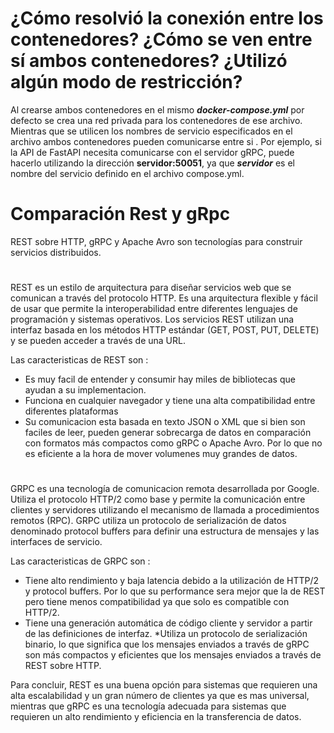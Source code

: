 # ¿Cómo resolvió la conexión entre los contenedores? ¿Cómo se ven entre sí ambos contenedores? ¿Utilizó algún modo de restricción?

Al crearse ambos contenedores en el mismo ***docker-compose.yml*** por defecto se crea una red privada para los contenedores de ese archivo. Mientras que se utilicen los nombres de servicio especificados en el archivo  ambos contenedores pueden comunicarse entre si . Por ejemplo, si la API de FastAPI necesita comunicarse con el servidor gRPC, puede hacerlo utilizando la dirección **servidor:50051**, ya que ***servidor*** es el nombre del servicio definido en el archivo compose.yml.

# Comparación Rest y gRpc

REST sobre HTTP, gRPC y Apache Avro son tecnologías para construir servicios distribuidos.

# 

REST es un estilo de arquitectura para diseñar servicios web que se comunican a través del protocolo HTTP. Es una arquitectura flexible y fácil de usar que permite la interoperabilidad entre diferentes lenguajes de programación y sistemas operativos. Los servicios REST utilizan una interfaz basada en los métodos HTTP estándar (GET, POST, PUT, DELETE) y se pueden acceder a través de una URL.

Las caracteristicas de REST son :
* Es muy facil de entender y consumir hay miles de bibliotecas que ayudan a su implementacion.
* Funciona en cualquier navegador y tiene una alta compatibilidad entre diferentes plataformas
* Su comunicacion esta basada en texto JSON o XML que si bien son faciles de leer, pueden generar sobrecarga de datos en comparación con formatos más compactos como gRPC o Apache Avro. Por lo que no es eficiente a la hora de mover volumenes muy grandes de datos.

# 

GRPC es una tecnología de comunicacion remota desarrollada por Google. Utiliza el protocolo HTTP/2 como base y permite la comunicación entre clientes y servidores utilizando el mecanismo de llamada a procedimientos remotos (RPC). GRPC utiliza un protocolo de serialización de datos denominado protocol buffers para definir una estructura de mensajes y las interfaces de servicio.

Las caracteristicas de GRPC son :

* Tiene alto rendimiento y baja latencia debido a la utilización de HTTP/2 y protocol buffers. Por lo que su performance sera mejor que la de REST pero tiene menos compatibilidad ya que solo es compatible con HTTP/2.
* Tiene una generación automática de código cliente y servidor a partir de las definiciones de interfaz.
*Utiliza un protocolo de serialización binario, lo que significa que los mensajes enviados a través de gRPC son más compactos y eficientes que los mensajes enviados a través de REST sobre HTTP. 

Para concluir, REST es una buena opción para sistemas que requieren una alta escalabilidad y un gran número de clientes ya que es mas universal, mientras que gRPC es una tecnología adecuada para sistemas que requieren un alto rendimiento y eficiencia en la transferencia de datos.
